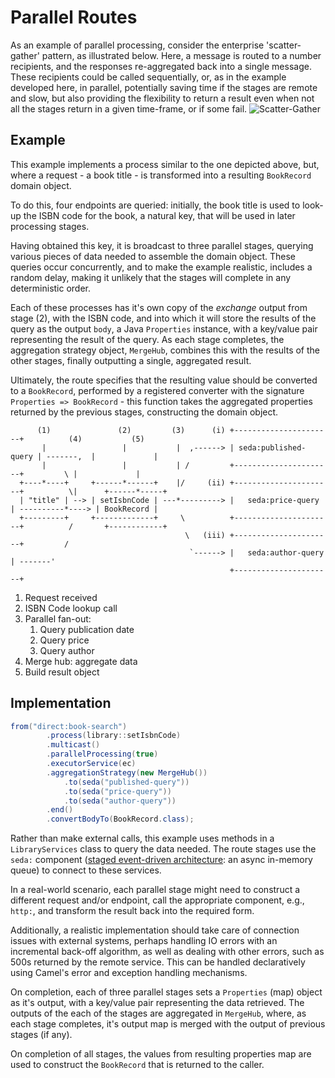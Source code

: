# Parallel Routes

As an example of parallel processing, consider the enterprise 'scatter-gather' pattern, as illustrated below. 
Here, a message is routed to a number recipients, and the responses re-aggregated back into a single message.
These recipients could be called sequentially, or, as in the example developed here, in parallel, potentially
saving time if the stages are remote and slow, but also providing the flexibility to return a result even when
not all the stages return in a given time-frame, or if some fail.
![Scatter-Gather](http://www.enterpriseintegrationpatterns.com/img/BroadcastAggregate.gif "Scatter-Gather")

## Example
This example implements a process similar to the one depicted above, but, where a request - a book title - is 
transformed into a resulting `BookRecord` domain object.
  
To do this, four endpoints are queried: initially, the book title is used to look-up the ISBN code for the book, 
a natural key, that will be used in later processing stages.

Having obtained this key, it is broadcast to three parallel stages, querying various pieces of data 
needed to assemble the domain object.  These queries occur concurrently, and to make the example realistic,
includes a random delay, making it unlikely that the stages will complete in any deterministic order.

Each of these processes has it's own copy of the _exchange_ output from stage (2), with the ISBN code, and into
which it will store the results of the query as the output `body`, a Java `Properties` instance, with a key/value
pair representing the result of the query. As each stage completes, the aggregation strategy object, `MergeHub`, 
combines this with the results of the other stages, finally outputting a single, aggregated result.

Ultimately, the route specifies that the resulting value should be converted to a `BookRecord`, performed
by a registered converter with the signature `Properties => BookRecord` - this function takes the aggregated 
properties returned by the previous stages, constructing the domain object.

```
      (1)               (2)         (3)      (i) +----------------------+          (4)           (5)
       |                 |           |  ,------> | seda:published-query | -------,  |             | 
       |                 |           | /         +----------------------+         \ |             |
  +----*----+     +------*------+    |/     (ii) +----------------------+          \|      +------*-----+
  | "title" | --> | setIsbnCode | ---*---------> |   seda:price-query   | ----------*----> | BookRecord |
  +---------+     +-------------+     \          +----------------------+          /       +------------+
                                       \   (iii) +----------------------+         /           
                                        `------> |   seda:author-query  | -------'
                                                 +----------------------+
```
1.  Request received
1.  ISBN Code lookup call
1.  Parallel fan-out:
    1.  Query publication date
    1.  Query price
    1.  Query author
1.  Merge hub: aggregate data
1.  Build result object

## Implementation
```java
from("direct:book-search")
        .process(library::setIsbnCode)
        .multicast()
        .parallelProcessing(true)
        .executorService(ec)
        .aggregationStrategy(new MergeHub())
            .to(seda("published-query"))
            .to(seda("price-query"))
            .to(seda("author-query"))
        .end()
        .convertBodyTo(BookRecord.class);
```
Rather than make external calls, this example uses methods in a `LibraryServices` class to query the data needed. 
The route stages use the `seda:` component
([staged event-driven architecture](https://en.wikipedia.org/wiki/Staged_event-driven_architecture):
an async in-memory queue) to connect to these services.  

In a real-world scenario, each parallel stage might need to construct a different request and/or endpoint,
call the appropriate component, e.g., `http:`, and transform the result back into the required form. 

Additionally, a realistic implementation should take care of connection issues with external systems, perhaps
handling IO errors with an incremental back-off algorithm, as well as dealing with other errors, such as 500s
returned by the remote service.  This can be handled declaratively using Camel's error and exception handling
mechanisms.

On completion, each of three parallel stages sets a `Properties` (map) object as it's output, with a key/value pair
representing the data retrieved. The outputs of the each of the stages are aggregated in `MergeHub`, where, as
each stage completes, it's output map is merged with the output of previous stages (if any).

On completion of all stages, the values from resulting properties map are used to construct the `BookRecord` that
is returned to the caller.